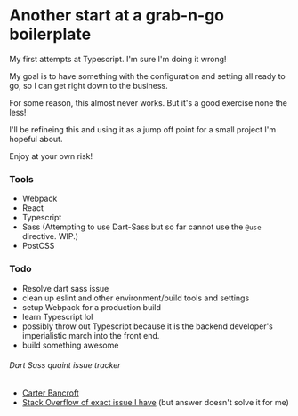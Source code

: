 # Another start at a grab-n-go boilerplate

My first attempts at Typescript. I'm sure I'm doing it wrong!

My goal is to have something with the configuration and setting all ready to go, so I can get right down to the business.

For some reason, this almost never works. But it's a good exercise none the less!

I'll be refineing this and using it as a jump off point for a small project I'm hopeful about. 

Enjoy at your own risk!

### Tools

- Webpack
- React
- Typescript
- Sass (Attempting to use Dart-Sass but so far cannot use the `@use` directive. WIP.)
- PostCSS


### Todo

- Resolve dart sass issue
- clean up eslint and other environment/build tools and settings
- setup Webpack for a production build
- learn Typescript lol
- possibly throw out Typescript because it is the backend developer's imperialistic march into the front end.
- build something awesome

###### Dart Sass quaint issue tracker

- [Carter Bancroft](https://carterbancroft.com/sass-and-webpack/)
- [Stack Overflow of exact issue I have](https://stackoverflow.com/questions/58474760/sass-use-not-loading-partial/58476333#58476333) (but answer doesn't solve it for me)